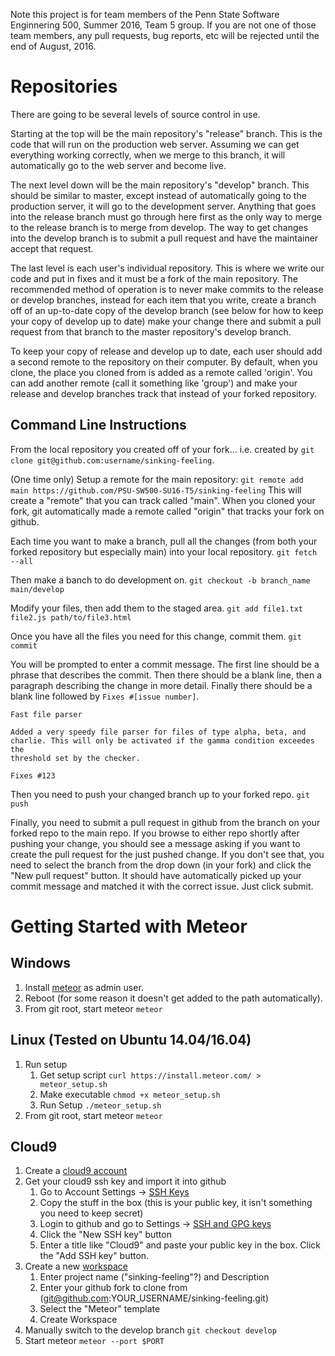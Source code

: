 
Note this project is for team members of the Penn State Software Enginnering 500, Summer 2016, Team 5 group. If you are not one of those team members, any pull requests, bug reports, etc will be rejected until the end of August, 2016. 

# Repositories

There are going to be several levels of source control in use. 

Starting at the top will be the main repository's "release" branch. This is the code that will run on the production web server. Assuming we can get everything working correctly, when we merge to this branch, it will automatically go to the web server and become live.

The next level down will be the main repository's "develop" branch. This should be similar to master, except instead of automatically going to the production server, it will go to the development server. Anything that goes into the release branch must go through here first as the only way to merge to the release branch is to merge from develop. The way to get changes into the develop branch is to submit a pull request and have the maintainer accept that request.

The last level is each user's individual repository. This is where we write our code and put in fixes and it must be a fork of the main repository. The recommended method of operation is to never make commits to the release or develop branches, instead for each item that you write, create a branch off of an up-to-date copy of the develop branch (see below for how to keep your copy of develop up to date) make your change there and submit a pull request from that branch to the master repository's develop branch.

To keep your copy of release and develop up to date, each user should add a second remote to the repository on their computer. By default, when you clone, the place you cloned from is added as a remote called 'origin'. You can add another remote (call it something like 'group') and make your release and develop branches track that instead of your forked repository.

## Command Line Instructions
From the local repository you created off of your fork... i.e. created by 
`git clone git@github.com:username/sinking-feeling`. 

(One time only) Setup a remote for the main repository: 
`git remote add main https://github.com/PSU-SW500-SU16-T5/sinking-feeling`
This will create a "remote" that you can track called "main". When you cloned
your fork, git automatically made a remote called "origin" that tracks your
fork on github.

Each time you want to make a branch, pull all the changes (from both your
forked repository but especially main) into your local repository.
`git fetch --all`

Then make a banch to do development on.
`git checkout -b branch_name main/develop`

Modify your files, then add them to the staged area.
`git add file1.txt file2.js path/to/file3.html`

Once you have all the files you need for this change, commit them.
`git commit`

You will be prompted to enter a commit message. The first line should be a
phrase that describes the commit. Then there should be a blank line, then a 
paragraph describing the change in more detail. Finally there should be a
blank line followed by `Fixes #[issue number]`. 

    Fast file parser

    Added a very speedy file parser for files of type alpha, beta, and
    charlie. This will only be activated if the gamma condition exceedes the
    threshold set by the checker.

    Fixes #123

Then you need to push your changed branch up to your forked repo.
`git push`

Finally, you need to submit a pull request in github from the branch on your
forked repo to the main repo. If you browse to either repo shortly after
pushing your change, you should see a message asking if you want to create
the pull request for the just pushed change. If you don't see that, you need
to select the branch from the drop down (in your fork) and click the "New pull 
request" button. It should have automatically picked up your commit message 
and matched it with the correct issue. Just click submit.


# Getting Started with Meteor

## Windows
1. Install [meteor](https://install.meteor.com/windows) as admin user.
2. Reboot (for some reason it doesn't get added to the path automatically).
3. From git root, start meteor `meteor`

## Linux (Tested on Ubuntu 14.04/16.04)
1. Run setup
    1. Get setup script `curl https://install.meteor.com/ > meteor_setup.sh`
    2. Make executable `chmod +x meteor_setup.sh`
    3. Run Setup `./meteor_setup.sh`
2. From git root, start meteor `meteor`

## Cloud9
1. Create a [cloud9 account](https://c9.io/signup)
2. Get your cloud9 ssh key and import it into github
    1. Go to Account Settings -> [SSH Keys](https://c9.io/account/ssh)
    2. Copy the stuff in the box (this is your public key, it isn't something you need to keep secret)
    3. Login to github and go to Settings -> [SSH and GPG keys](https://github.com/settings/keys)
    4. Click the "New SSH key" button
    5. Enter a title like "Cloud9" and paste your public key in the box. Click the "Add SSH key" button.
3. Create a new [workspace](https://c9.io/new)
    1. Enter project name ("sinking-feeling"?) and Description
    2. Enter your github fork to clone from (git@github.com:YOUR_USERNAME/sinking-feeling.git)
    3. Select the "Meteor" template
    4. Create Workspace
4. Manually switch to the develop branch `git checkout develop`
5. Start meteor `meteor --port $PORT`
